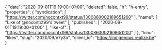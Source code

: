 {
  "date": "2020-09-01T19:19:00+01:00",
  "deleted": false,
  "h": "h-entry",
  "properties": {
    "syndication": [
      "https://twitter.com/nocontxt99/status/1300860002169651200"
    ],
    "name": [
      "Like of @nocontxt99's tweet"
    ],
    "published": [
      "2020-09-01T19:19:00+01:00"
    ],
    "like-of": [
      "https://twitter.com/nocontxt99/status/1300860002169651200"
    ]
  },
  "kind": "likes",
  "slug": "2020/09/e7y3o",
  "client_id": "https://indigenous.realize.be"
}
